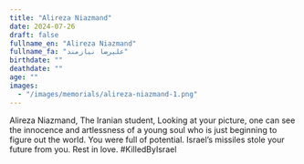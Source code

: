 ```yaml
---
title: "Alireza Niazmand"
date: 2024-07-26
draft: false
fullname_en: "Alireza Niazmand"
fullname_fa: "علیرضا نیازمند"
birthdate: ""
deathdate: ""
age: ""
images:
  - "/images/memorials/alireza-niazmand-1.png"
---
```


Alireza Niazmand, The Iranian student, Looking at your picture, one can see the innocence and artlessness of a young soul who is just beginning to figure out the world. You were full of potential. Israel’s missiles stole your future from you. Rest in love. 
#KilledByIsrael
